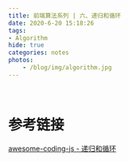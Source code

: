 ```yaml
---
title: 前端算法系列 | 六、递归和循环
date: 2020-6-20 15:18:26
tags: 
- Algorithm
hide: true
categories: notes
photos:
    - /blog/img/algorithm.jpg
---
```


<br>
<!--more-->











# 参考链接

[awesome-coding-js - 递归和循环](http://www.conardli.top/docs/algorithm/%E9%80%92%E5%BD%92%E5%92%8C%E5%BE%AA%E7%8E%AF/%E9%80%92%E5%BD%92.html)